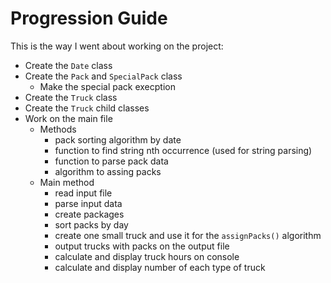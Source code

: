 # Progression Guide

This is the way I went about working on the project:
- Create the `Date` class
- Create the `Pack` and `SpecialPack` class
  - Make the special pack execption
- Create the `Truck` class
- Create the `Truck` child classes
- Work on the main file
  - Methods
    - pack sorting algorithm by date
    - function to find string nth occurrence (used for string parsing)
    - function to parse pack data
    - algorithm to assing packs
  - Main method
    - read input file
    - parse input data 
    - create packages
    - sort packs by day
    - create one small truck and use it for the `assignPacks()` algorithm
    - output trucks with packs on the output file
    - calculate and display truck hours on console
    - calculate and display number of each type of truck